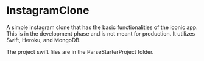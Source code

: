 # InstagramClone

A simple instagram clone that has the basic functionalities of the iconic app.
This is in the development phase and is not meant for production.
It utilizes Swift, Heroku, and MongoDB. 

The project swift files are in the ParseStarterProject folder.
